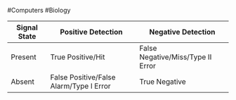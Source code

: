 #Computers #Biology 

| Signal State | Positive Detection                      | Negative Detection                |
| ------------ | --------------------------------------- | --------------------------------- |
| Present      | True Positive/Hit                       | False Negative/Miss/Type II Error |
| Absent       | False Positive/False Alarm/Type I Error | True Negative                     |

